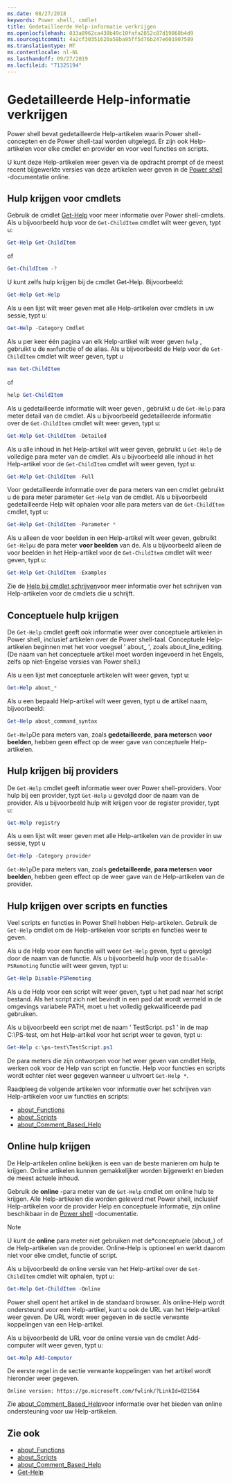 ```yaml
---
ms.date: 08/27/2018
keywords: Power shell, cmdlet
title: Gedetailleerde Help-informatie verkrijgen
ms.openlocfilehash: 033a8962ca438b49c10fafa2852c87d19868b4d9
ms.sourcegitcommit: 4a2cf30351620a58ba95ff5d76b247e601907589
ms.translationtype: MT
ms.contentlocale: nl-NL
ms.lasthandoff: 09/27/2019
ms.locfileid: "71325194"
---
```

# <a name="getting-detailed-help-information"></a>Gedetailleerde Help-informatie verkrijgen

Power shell bevat gedetailleerde Help-artikelen waarin Power shell-concepten en de Power shell-taal worden uitgelegd. Er zijn ook Help-artikelen voor elke cmdlet en provider en voor veel functies en scripts.

U kunt deze Help-artikelen weer geven via de opdracht prompt of de meest recent bijgewerkte versies van deze artikelen weer geven in de [Power shell](/powershell/scripting/overview) -documentatie online.

## <a name="getting-help-for-cmdlets"></a>Hulp krijgen voor cmdlets

Gebruik de cmdlet [Get-Help](/powershell/module/microsoft.powershell.core/Get-Help) voor meer informatie over Power shell-cmdlets. Als u bijvoorbeeld hulp voor de `Get-ChildItem` cmdlet wilt weer geven, typt u:

```powershell
Get-Help Get-ChildItem
```

of

```powershell
Get-ChildItem -?
```

U kunt zelfs hulp krijgen bij de cmdlet Get-Help. Bijvoorbeeld:

```powershell
Get-Help Get-Help
```

Als u een lijst wilt weer geven met alle Help-artikelen over cmdlets in uw sessie, typt u:

```powershell
Get-Help -Category Cmdlet
```

Als u per keer één pagina van elk Help-artikel wilt weer geven `help` , gebruikt u de `man`functie of de alias.
Als u bijvoorbeeld de Help voor de `Get-ChildItem` cmdlet wilt weer geven, typt u

```powershell
man Get-ChildItem
```

of

```powershell
help Get-ChildItem
```

Als u gedetailleerde informatie wilt weer geven , gebruikt u de `Get-Help` para meter detail van de cmdlet. Als u bijvoorbeeld gedetailleerde informatie over de `Get-ChildItem` cmdlet wilt weer geven, typt u:

```powershell
Get-Help Get-ChildItem -Detailed
```

Als u alle inhoud in het Help-artikel wilt weer geven, gebruikt u `Get-Help` de volledige para meter van de cmdlet. Als u bijvoorbeeld alle inhoud in het Help-artikel voor de `Get-ChildItem` cmdlet wilt weer geven, typt u:

```powershell
Get-Help Get-ChildItem -Full
```

Voor gedetailleerde informatie over de para meters van een cmdlet gebruikt u de para meter parameter `Get-Help` van de cmdlet. Als u bijvoorbeeld gedetailleerde Help wilt ophalen voor alle para meters van de `Get-ChildItem` cmdlet, typt u:

```powershell
Get-Help Get-ChildItem -Parameter *
```

Als u alleen de voor beelden in een Help-artikel wilt weer geven, gebruikt `Get-Help`u de para meter **voor beelden** van de.
Als u bijvoorbeeld alleen de voor beelden in het Help-artikel voor de `Get-ChildItem` cmdlet wilt weer geven, typt u:

```powershell
Get-Help Get-ChildItem -Examples
```

Zie de [Help bij cmdlet schrijven](/powershell/developer/help/writing-help-for-windows-powershell-cmdlets)voor meer informatie over het schrijven van Help-artikelen voor de cmdlets die u schrijft.

## <a name="getting-conceptual-help"></a>Conceptuele hulp krijgen

De `Get-Help` cmdlet geeft ook informatie weer over conceptuele artikelen in Power shell, inclusief artikelen over de Power shell-taal. Conceptuele Help-artikelen beginnen met het voor voegsel ' about_ ', zoals about_line_editing. (De naam van het conceptuele artikel moet worden ingevoerd in het Engels, zelfs op niet-Engelse versies van Power shell.)

Als u een lijst met conceptuele artikelen wilt weer geven, typt u:

```powershell
Get-Help about_*
```

Als u een bepaald Help-artikel wilt weer geven, typt u de artikel naam, bijvoorbeeld:

```powershell
Get-Help about_command_syntax
```

`Get-Help`De para meters van, zoals **gedetailleerde**, **para meters**en **voor beelden**, hebben geen effect op de weer gave van conceptuele Help-artikelen.

## <a name="getting-help-about-providers"></a>Hulp krijgen bij providers

De `Get-Help` cmdlet geeft informatie weer over Power shell-providers. Voor hulp bij een provider, typt `Get-Help` u gevolgd door de naam van de provider. Als u bijvoorbeeld hulp wilt krijgen voor de register provider, typt u:

```powershell
Get-Help registry
```

Als u een lijst wilt weer geven met alle Help-artikelen van de provider in uw sessie, typt u

```powershell
Get-Help -Category provider
```

`Get-Help`De para meters van, zoals **gedetailleerde**, **para meters**en **voor beelden**, hebben geen effect op de weer gave van de Help-artikelen van de provider.

## <a name="getting-help-about-scripts-and-functions"></a>Hulp krijgen over scripts en functies

Veel scripts en functies in Power Shell hebben Help-artikelen. Gebruik de `Get-Help` cmdlet om de Help-artikelen voor scripts en functies weer te geven.

Als u de Help voor een functie wilt weer `Get-Help` geven, typt u gevolgd door de naam van de functie. Als u bijvoorbeeld hulp voor de `Disable-PSRemoting` functie wilt weer geven, typt u:

```powershell
Get-Help Disable-PSRemoting
```

Als u de Help voor een script wilt weer geven, typt u het pad naar het script bestand. Als het script zich niet bevindt in een pad dat wordt vermeld in de omgevings variabele PATH, moet u het volledig gekwalificeerde pad gebruiken.

Als u bijvoorbeeld een script met de naam ' TestScript. ps1 ' in de map C:\\PS-test, om het Help-artikel voor het script weer te geven, typt u:

```powershell
Get-Help c:\ps-test\TestScript.ps1
```

De para meters die zijn ontworpen voor het weer geven van cmdlet Help, werken ook voor de Help van script en functie. Help voor functies en scripts wordt echter niet weer gegeven wanneer u uitvoert `Get-Help *`.

Raadpleeg de volgende artikelen voor informatie over het schrijven van Help-artikelen voor uw functies en scripts:

- [about_Functions](/powershell/module/microsoft.powershell.core/about/about_functions)
- [about_Scripts](/powershell/module/microsoft.powershell.core/about/about_scripts)
- [about_Comment_Based_Help](/powershell/module/microsoft.powershell.core/about/about_comment_based_help)

## <a name="getting-help-online"></a>Online hulp krijgen

De Help-artikelen online bekijken is een van de beste manieren om hulp te krijgen. Online artikelen kunnen gemakkelijker worden bijgewerkt en bieden de meest actuele inhoud.

Gebruik de **online** -para meter van de `Get-Help` cmdlet om online hulp te krijgen. Alle Help-artikelen die worden geleverd met Power shell, inclusief Help-artikelen voor de provider Help en conceptuele informatie, zijn online beschikbaar in de [Power shell](/powershell/scripting/powershell-scripting) -documentatie.

> [!NOTE]
> U kunt de **online** para meter niet gebruiken met de\*conceptuele (about_) of de Help-artikelen van de provider.
> Online-Help is optioneel en werkt daarom niet voor elke cmdlet, functie of script.

Als u bijvoorbeeld de online versie van het Help-artikel over de `Get-ChildItem` cmdlet wilt ophalen, typt u:

```powershell
Get-Help Get-ChildItem -Online
```

Power shell opent het artikel in de standaard browser. Als online-Help wordt ondersteund voor een Help-artikel, kunt u ook de URL van het Help-artikel weer geven. De URL wordt weer gegeven in de sectie verwante koppelingen van een Help-artikel.

Als u bijvoorbeeld de URL voor de online versie van de cmdlet Add-computer wilt weer geven, typt u:

```powershell
Get-Help Add-Computer
```

De eerste regel in de sectie verwante koppelingen van het artikel wordt hieronder weer gegeven.

```Output
Online version: https://go.microsoft.com/fwlink/?LinkId=821564
```

Zie [about_Comment_Based_Help](/powershell/module/microsoft.powershell.core/about/about_comment_based_help)voor informatie over het bieden van online ondersteuning voor uw Help-artikelen.

## <a name="see-also"></a>Zie ook

- [about_Functions](/powershell/module/microsoft.powershell.core/about/about_functions)
- [about_Scripts](/powershell/module/microsoft.powershell.core/about/about_scripts)
- [about_Comment_Based_Help](/powershell/module/microsoft.powershell.core/about/about_comment_based_help)
- [Get-Help](/powershell/module/microsoft.powershell.core/get-help)
